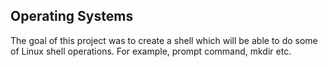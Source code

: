 <h2> Operating Systems </h2>

The goal of this project was to create a shell which will be able to do 
some of Linux shell operations. For example, prompt command, mkdir etc.
